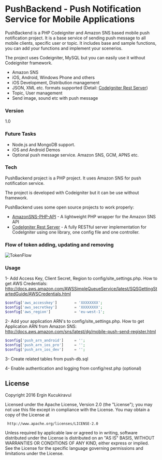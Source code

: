 # PushBackend - Push Notification Service for Mobile Applications

PushBackend is a PHP Codeigniter and Amazon SNS based mobile push notification project. It is a base service of sending push message to all mobile clients, specific user or topic. It includes base and sample functions, you can add your functions and implement your scenerios.

The project uses Codeigniter, MySQL but you can easily use it without Codeigniter framework. 

- Amazon SNS 
- iOS, Android, Windows Phone and others
- iOS Development, Distribution management
- JSON, XML etc. formats supported (Detail:  [CodeIgniter Rest Server])
- Topic, User management
- Send image, sound etc with push message


### Version
1.0


### Future Tasks

- Node.js and MongoDB support.
- iOS and Android Demos
- Optional push message service. Amazon SNS, GCM, APNS etc.


### Tech

PushBackend project is a PHP project. It uses Amazon SNS for push notification service.

The project is developed with Codeigniter but it can be use without framework.

PushBackend uses some open source projects to work properly:

* [AmazonSNS-PHP-API] - A lightweight PHP wrapper for the Amazon SNS API
* [CodeIgniter Rest Server] - A fully RESTful server implementation for CodeIgniter using one library, one config file and one controller.

### Flow of token adding, updating and removing

![TokenFlow](http://iravul.com/push/upload/TokenGeneration.png)

### Usage

1- Add Access Key, Client Secret, Region to config/site_settings.php. How to get AWS Credentials: http://docs.aws.amazon.com/AWSSimpleQueueService/latest/SQSGettingStartedGuide/AWSCredentials.html
```php
$config['aws_accesskey']        = 'XXXXXXXX';
$config['aws_secretkey']        = 'XXXXXXXX';
$config['aws_region']           = 'eu-west-1';
```

2- Add your application ARN's to config/site_settings.php. How to get Application ARN from Amazon SNS: http://docs.aws.amazon.com/sns/latest/dg/mobile-push-send-register.html
```php
$config['push_arn_android']     = '';
$config['push_arn_ios_pro']     = '';
$config['push_arn_ios_dev']     = '';
```

3- Create related tables from push-db.sql

4- Enable authentication and logging from config/rest.php (optional)



License
----
Copyright 2016 Ergin Kucukiravul

   Licensed under the Apache License, Version 2.0 (the "License");
   you may not use this file except in compliance with the License.
   You may obtain a copy of the License at

     http://www.apache.org/licenses/LICENSE-2.0

   Unless required by applicable law or agreed to in writing, software
   distributed under the License is distributed on an "AS IS" BASIS,
   WITHOUT WARRANTIES OR CONDITIONS OF ANY KIND, either express or implied.
   See the License for the specific language governing permissions and
   limitations under the License.





   [AmazonSNS-PHP-API]: <https://github.com/chrisbarr/AmazonSNS-PHP-API>
   [CodeIgniter Rest Server]: <https://github.com/philsturgeon/codeigniter-restserver>
